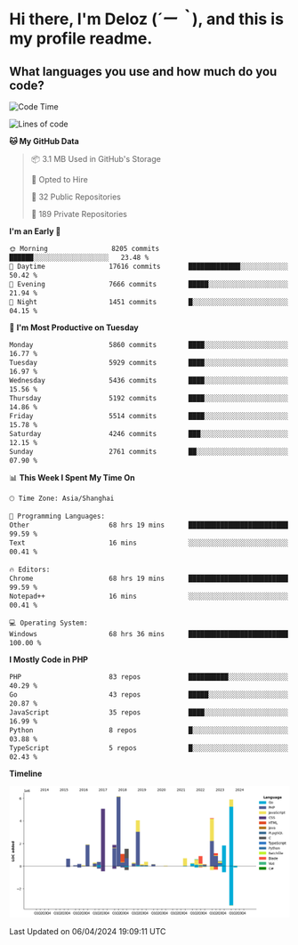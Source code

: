 # **Hi there, I'm Deloz (*´ー｀*), and this is my profile readme.**

## **What languages you use and how much do you code?**

<!--START_SECTION:waka-->
![Code Time](http://img.shields.io/badge/Code%20Time-3%2C704%20hrs%2012%20mins-blue)

![Lines of code](https://img.shields.io/badge/From%20Hello%20World%20I%27ve%20Written-40.7%20million%20lines%20of%20code-blue)

**🐱 My GitHub Data** 

> 📦 3.1 MB Used in GitHub's Storage 
 > 
> 💼 Opted to Hire
 > 
> 📜 32 Public Repositories 
 > 
> 🔑 189 Private Repositories 
 > 
**I'm an Early 🐤** 

```text
🌞 Morning                8205 commits        ██████░░░░░░░░░░░░░░░░░░░   23.48 % 
🌆 Daytime                17616 commits       █████████████░░░░░░░░░░░░   50.42 % 
🌃 Evening                7666 commits        █████░░░░░░░░░░░░░░░░░░░░   21.94 % 
🌙 Night                  1451 commits        █░░░░░░░░░░░░░░░░░░░░░░░░   04.15 % 
```
📅 **I'm Most Productive on Tuesday** 

```text
Monday                   5860 commits        ████░░░░░░░░░░░░░░░░░░░░░   16.77 % 
Tuesday                  5929 commits        ████░░░░░░░░░░░░░░░░░░░░░   16.97 % 
Wednesday                5436 commits        ████░░░░░░░░░░░░░░░░░░░░░   15.56 % 
Thursday                 5192 commits        ████░░░░░░░░░░░░░░░░░░░░░   14.86 % 
Friday                   5514 commits        ████░░░░░░░░░░░░░░░░░░░░░   15.78 % 
Saturday                 4246 commits        ███░░░░░░░░░░░░░░░░░░░░░░   12.15 % 
Sunday                   2761 commits        ██░░░░░░░░░░░░░░░░░░░░░░░   07.90 % 
```


📊 **This Week I Spent My Time On** 

```text
🕑︎ Time Zone: Asia/Shanghai

💬 Programming Languages: 
Other                    68 hrs 19 mins      █████████████████████████   99.59 % 
Text                     16 mins             ░░░░░░░░░░░░░░░░░░░░░░░░░   00.41 % 

🔥 Editors: 
Chrome                   68 hrs 19 mins      █████████████████████████   99.59 % 
Notepad++                16 mins             ░░░░░░░░░░░░░░░░░░░░░░░░░   00.41 % 

💻 Operating System: 
Windows                  68 hrs 36 mins      █████████████████████████   100.00 % 
```

**I Mostly Code in PHP** 

```text
PHP                      83 repos            ██████████░░░░░░░░░░░░░░░   40.29 % 
Go                       43 repos            █████░░░░░░░░░░░░░░░░░░░░   20.87 % 
JavaScript               35 repos            ████░░░░░░░░░░░░░░░░░░░░░   16.99 % 
Python                   8 repos             █░░░░░░░░░░░░░░░░░░░░░░░░   03.88 % 
TypeScript               5 repos             █░░░░░░░░░░░░░░░░░░░░░░░░   02.43 % 
```



**Timeline**

![Lines of Code chart](https://raw.githubusercontent.com/deloz/deloz/main/assets/bar_graph.png)


 Last Updated on 06/04/2024 19:09:11 UTC
<!--END_SECTION:waka-->
